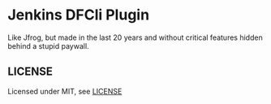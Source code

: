 # Jenkins DFCli Plugin

Like Jfrog, but made in the last 20 years and without critical features hidden behind a stupid paywall.

## LICENSE

Licensed under MIT, see [LICENSE](LICENSE.md)
